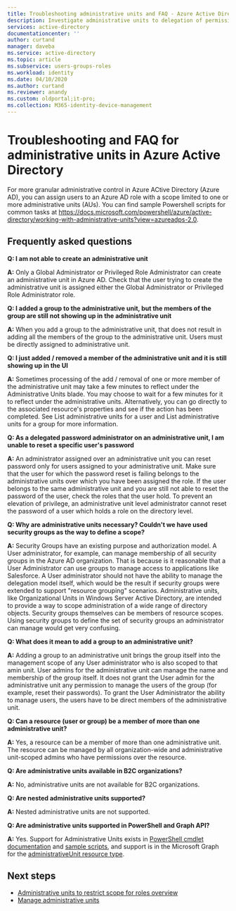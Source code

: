 ```yaml
---
title: Troubleshooting administrative units and FAQ - Azure Active Directory | Microsoft Docs
description: Investigate administrative units to delegation of permissions with restricted scope in Azure Active Directory
services: active-directory
documentationcenter: ''
author: curtand
manager: daveba
ms.service: active-directory
ms.topic: article
ms.subservice: users-groups-roles
ms.workload: identity
ms.date: 04/10/2020
ms.author: curtand
ms.reviewer: anandy
ms.custom: oldportal;it-pro;
ms.collection: M365-identity-device-management
---
```



# Troubleshooting and FAQ for administrative units in Azure Active Directory

For more granular administrative control in Azure ACtive Directory (Azure AD), you can assign users to an Azure AD role with a scope limited to one or more administrative units (AUs). You can find sample Powershell scripts for common tasks at https://docs.microsoft.com/powershell/azure/active-directory/working-with-administrative-units?view=azureadps-2.0.

## Frequently asked questions

**Q: I am not able to create an administrative unit**

**A:** Only a Global Administrator or Privileged Role Administrator can create an administrative unit in Azure AD. Check that the user trying to create the administrative unit is assigned either the Global Administrator or Privileged Role Administrator role.

**Q: I added a group to the administrative unit, but the members of the group are still not showing up in the administrative unit**

**A:** When you add a group to the administrative unit, that does not result in adding all the members of the group to the administrative unit. Users must be directly assigned to administrative unit.

**Q: I just added / removed a member of the administrative unit and it is still showing up in the UI**

**A:** Sometimes processing of the add / removal of one or more member of the administrative unit may take a few minutes to reflect under the Administrative Units blade. You may choose to wait for a few minutes for it to reflect under the administrative units. Alternatively, you can go directly to the associated resource's properties and see if the action has been completed. See List administrative units for a user and List administrative units for a group for more information.

**Q: As a delegated password administrator on an administrative unit, I am unable to reset a specific user's password**

**A:** An administrator assigned over an administrative unit you can reset password only for users assigned to your administrative unit. Make sure that the user for which the password reset is failing belongs to the administrative units over which you have been assigned the role. If the user belongs to the same administrative unit and you are still not able to reset the password of the user, check the roles that the user hold. To prevent an elevation of privilege, an administrative unit level administrator cannot reset the password of a user which holds a role on the directory level.

**Q: Why are administrative units necessary? Couldn't we have used security groups as the way to define a scope?**

**A:** Security Groups have an existing purpose and authorization model. A User administrator, for example, can manage membership of all security groups in the Azure AD organization. That is because is it reasonable that a User Administrator can use groups to manage access to applications like Salesforce. A User administrator should not have the ability to manage the delegation model itself, which would be the result if security groups were extended to support "resource grouping" scenarios. Administrative units, like Organizational Units in Windows Server Active Directory, are intended to provide a way to scope administration of a wide range of directory objects. Security groups themselves can be members of resource scopes. Using security groups to define the set of security groups an administrator can manage would get very confusing.

**Q: What does it mean to add a group to an administrative unit?**

**A:** Adding a group to an administrative unit brings the group itself into the management scope of any User administrator who is also scoped to that amin unit. User admins for the administrative unit can manage the name and membership of the group itself. It does not grant the User admin for the administrative unit any permission to manage the users of the group (for example, reset their passwords). To grant the User Administrator the ability to manage users, the users have to be direct members of the administrative unit.

**Q: Can a resource (user or group) be a member of more than one administrative unit?**

**A:** Yes, a resource can be a member of more than one administrative unit. The resource can be managed by all organization-wide and administrative unit-scoped admins who have permissions over the resource.

**Q: Are administrative units available in B2C organizations?**

**A:** No, administrative units are not available for B2C organizations.

**Q: Are nested administrative units supported?**

**A:** Nested administrative units are not supported.

**Q: Are administrative units supported in PowerShell and Graph API?**

**A:** Yes. Support for Administrative Units exists in [PowerShell cmdlet documentation](https://docs.microsoft.com/powershell/module/Azuread/?view=azureadps-2.0-preview) and [sample scripts](https://docs.microsoft.com/powershell/azure/active-directory/working-with-administrative-units?view=azureadps-2.0-preview), and support is in the Microsoft Graph for the [administrativeUnit resource type](https://developer.microsoft.com/graph/docs/api-reference/beta/resources/administrativeunit).

## Next steps

- [Administrative units to restrict scope for roles overview](directory-administrative-units.md)
- [Manage administrative units](roles-aus-manage-admin-units.md)